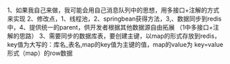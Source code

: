 1、如果我自己来做，我可能会用自己消息队列中的思想，用多接口+注解的方式来实现
2、修改点，1、线程池，2、springbean获得方法，3,、数据同步到redis中，4、提供统一的parent，供开发者根据其他数据源自由拓展
（1中多接口+注解的思路）
3、需要同步的数据库表，要创建主键，以map的形式存放到redis，key值为大写的：库名_表名,map的key值为主键的值，map的value为
key=value形式（map）的row数据